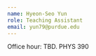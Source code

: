 ```yaml
---
name: Hyeon-Seo Yun
role: Teaching Assistant
email: yun79@purdue.edu
---
```

Office hour: TBD. PHYS 390
